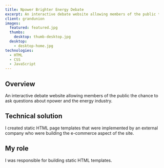 ```yaml
---
title: Npower Brighter Energy Debate
excerpt: An interactive debate website allowing members of the public the chance to ask questions about npower and the energy industry.
client: grandunion
images:
  featured: featured.jpg
  thumbs:
    desktop: thumb-desktop.jpg
  desktop:
    - desktop-home.jpg
technologies:
  - HTML
  - CSS
  - JavaScript
---
```


## Overview

An interactive debate website allowing members of the public the chance to ask questions about npower and the energy industry.

## Technical solution

I created static HTML page templates that were implemented by an external company who were building the e-commerce aspect of the site.

## My role

I was responsible for building static HTML templates.
